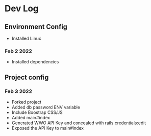 # Dev Log

## Environment Config

* Installed Linux

### Feb 2 2022

* Installed dependencies

## Project config

### Feb 3 2022

* Forked project
* Added db password ENV variable
* Include Boostrap CSS/JS
* Added main#index 
* Generated WWO API Key and concealed with rails credentials:edit
* Exposed the API Key to main#index